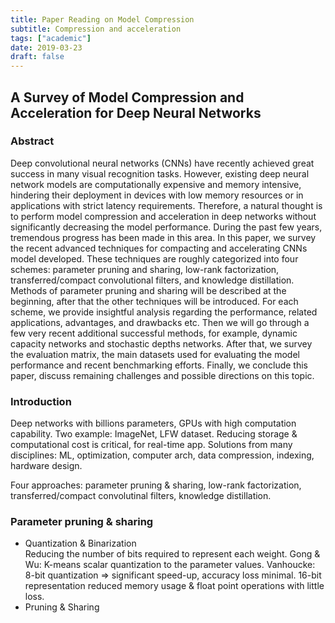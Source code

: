```yaml
---
title: Paper Reading on Model Compression
subtitle: Compression and acceleration
tags: ["academic"]
date: 2019-03-23
draft: false
---
```


## A Survey of Model Compression and Acceleration for Deep Neural Networks

<!--more-->


### Abstract

Deep convolutional neural networks (CNNs) have recently achieved great success in many visual recognition tasks. However, existing deep neural network models are computationally expensive and memory intensive, hindering their deployment in devices with low memory resources or in applications with strict latency requirements. Therefore, a natural thought is to perform model compression and acceleration in deep networks without significantly decreasing the model performance. During the past few years, tremendous progress has been made in this area. In this paper, we survey the recent advanced techniques for compacting and accelerating CNNs model developed. These techniques are roughly categorized into four schemes: parameter pruning and sharing, low-rank factorization, transferred/compact convolutional filters, and knowledge distillation. Methods of parameter pruning and sharing will be described at the beginning, after that the other techniques will be introduced. For each scheme, we provide insightful analysis regarding the performance, related applications, advantages, and drawbacks etc. Then we will go through a few very recent additional successful methods, for example, dynamic capacity networks and stochastic depths networks. After that, we survey the evaluation matrix, the main datasets used for evaluating the model performance and recent benchmarking efforts. Finally, we conclude this paper, discuss remaining challenges and possible directions on this topic.

### Introduction
Deep networks with billions parameters, GPUs with high computation capability. Two example: ImageNet, LFW dataset. Reducing storage & computational cost is critical, for real-time app. Solutions from many disciplines: ML, optimization, computer arch, data compression, indexing, hardware design.

Four approaches: parameter pruning & sharing, low-rank factorization, transferred/compact convolutinal filters, knowledge distillation. 
### Parameter pruning & sharing 
- Quantization & Binarization \
Reducing the number of bits required to represent each weight. Gong & Wu: K-means scalar quantization to the parameter values. Vanhoucke: 8-bit quantization => significant speed-up, accuracy loss minimal. 16-bit representation reduced memory usage & float point operations with little loss. 
- Pruning & Sharing




